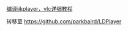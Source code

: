 [编译ijkplayer，vlc详细教程](https://www.jianshu.com/p/66ccf3202f58)

转移至 https://github.com/parkbaird/LDPlayer
